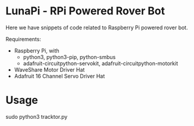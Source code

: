 # LunaPi - RPi Powered Rover Bot

Here we have snippets of code related to Raspberry Pi powered rover bot.

Requirements:
 - Raspberry Pi, with
   - python3, python3-pip, python-smbus
   - adafruit-circuitpython-servokit, adafruit-circuitpython-motorkit
 - WaveShare Motor Driver Hat
 - Adafruit 16 Channel Servo Driver Hat


# Usage

sudo python3 tracktor.py

